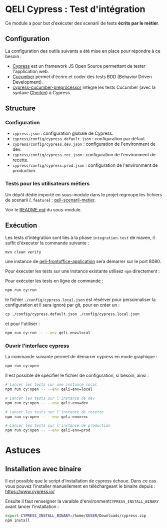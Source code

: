 # QELI Cypress : Test d'intégration 

Ce module a pour but d'exécuter des scenarii de tests **écrits par le métier**.

## Configuration

La configuration des outils suivants a été mise en place pour répondre à ce besoin :

* [Cypress][cypress-doc] est un framework JS Open Source permettant de
tester l'application web.
* [Cucumber][cucumber-doc] permet d'écrire et coder des tests BDD (Behavior Driven
Development).
* [cypress-cucumber-preprocessor][cypress-cucumber-pp] intègre les tests Cucumber
(avec la syntaxe  [Gherkin][gherkin-doc]) à Cypress.

## Structure

### Configuration

* `cypress.json` : configuration globale de Cypress.
* `cypress/config/cypress.default.json` : configuration par défaut.
* `cypress/config/cypress.dev.json` : configuration de l'environment de dev.
* `cypress/config/cypress.rec.json` : configuration de l'environment de recette.
* `cypress/config/cypress.prod.json` : configuration de l'environment de production.

### Tests pour les utilisateurs métiers

Un dépôt dédié importé en sous-module dans le projet regroupe les fichiers de
scenarii (`.feature`) : [qeli-scenarii-metier][qeli-scenarii-metier].

Voir le [README.md](cypress/integration/features-metier/README.md) du sous-module.

## Exécution

Les tests d'intégration sont liés à la phase `integration-test` de maven, il suffit
d'éxecuter la commande suivante :

```bash
mvn clean verify
```

une instance de [qeli-frontoffice-application](../qeli-frontoffice-application) sera
démarrer sur le port 8080.

Pour éxecuter les tests sur une instance existante utilisez `npm` directement :

Pour exécuter les tests en ligne de commande :

```bash
npm run cy:run
```

le fichier `./config/cypress.local.json` est résérver pour personnaliser la
configuration et il sera ignoré par git, pour en créer un :

```bash
cp ./config/cypress.default.json ./config/cypress.local.json
```

et pour l'utiliser :

```bash
npm run cy:run -- --env qeli-env=local
```

### Ouvrir l'interface cypress

La commande suivante permet de démarrer cypress en mode graphique :

```bash
npm run cy:open
```

Il est possible de spécifier le fichier de configuration, si besoin, ainsi :

```bash
# Lancer les tests sur une instance local
npm run cy:open -- --env qeli-env=local

# Lancer les tests sur l'instance de dev
npm run cy:open -- --env qeli-env=dev

# Lancer les tests sur l'instance de recette
npm run cy:open -- --env qeli-env=rec

# Lancer les tests sur l'instance de production
npm run cy:open -- --env qeli-env=prod
```

# Astuces

## Installation avec binaire

Il est possible que le script d'installation de cypress échoue. Dans ce cas vous
pouvez l'installer manuellement en téléchargeant le binaire depuis : 
https://www.cypress.io/ 

Ensuite il faut renseigner la varaible d'environment`CYPRESS_INSTALL_BINARY` avant
lancer l'installation :

```bash
export CYPRESS_INSTALL_BINARY=/home/$USER/Downloads/cypress.zip
npm install
```

[cypress-doc]: https://docs.cypress.io/
[cucumber-doc]: https://cucumber.io/docs/cucumber/
[cypress-cucumber-pp]: https://www.npmjs.com/package/cypress-cucumber-preprocessor
[qeli-scenarii-metier]: ***REMOVED***/DEVELOPPEUR-SOCIAL/10818-qeli/qeli-scenarii-metier
[gherkin-doc]: https://cucumber.io/docs/gherkin/reference/
